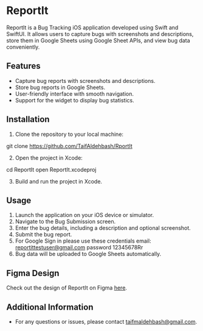 # ReportIt

ReportIt is a Bug Tracking iOS application developed using Swift and SwiftUI. It allows users to capture bugs with screenshots and descriptions, store them in Google Sheets using Google Sheet APIs, and view bug data conveniently.

## Features

- Capture bug reports with screenshots and descriptions.
- Store bug reports in Google Sheets.
- User-friendly interface with smooth navigation.
- Support for the widget to display bug statistics.

## Installation

1. Clone the repository to your local machine:

git clone https://github.com/TaifAldehbash/RportIt


2. Open the project in Xcode:

cd ReportIt
open ReportIt.xcodeproj


3. Build and run the project in Xcode.
   

## Usage

1. Launch the application on your iOS device or simulator.
2. Navigate to the Bug Submission screen.
3. Enter the bug details, including a description and optional screenshot.
4. Submit the bug report.
5. For Google Sign in please use these credentials email: reportittestuser@gmail.com password 12345678Rr
6. Bug data will be uploaded to Google Sheets automatically.


## Figma Design

Check out the design of ReportIt on Figma [here](https://www.figma.com/file/cdFofT6CRVsWjtBMa4snj3/Untitled?type=design&node-id=0%3A1&mode=design&t=OADaMDLAGeRqwuX1-1).


## Additional Information

- For any questions or issues, please contact taifmaldehbash@gmail.com.

